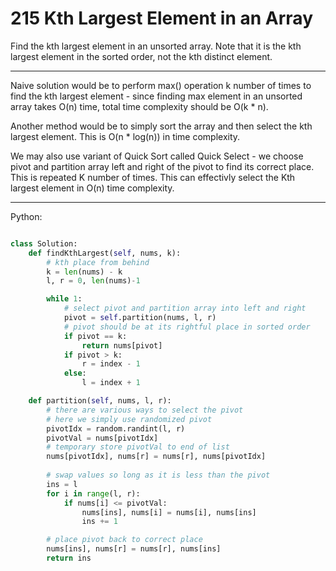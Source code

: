 # 215 Kth Largest Element in an Array

Find the kth largest element in an unsorted array. Note that it is the kth
largest element in the sorted order, not the kth distinct element.

---

Naive solution would be to perform max() operation k number of times to find
the kth largest element - since finding max element in an unsorted array takes
O(n) time, total time complexity should be O(k * n).

Another method would be to simply sort the array and then select the kth
largest element. This is O(n * log(n)) in time complexity.

We may also use variant of Quick Sort called Quick Select - we choose pivot and
partition array left and right of the pivot to find its correct place. This is
repeated K number of times. This can effectivly select the Kth largest element
in O(n) time complexity.

---

Python:

```python

class Solution:
    def findKthLargest(self, nums, k):
        # kth place from behind
        k = len(nums) - k
        l, r = 0, len(nums)-1

        while 1:
            # select pivot and partition array into left and right
            pivot = self.partition(nums, l, r)
            # pivot should be at its rightful place in sorted order
            if pivot == k:
                return nums[pivot]
            if pivot > k:
                r = index - 1
            else:
                l = index + 1

    def partition(self, nums, l, r):
        # there are various ways to select the pivot
        # here we simply use randomized pivot
        pivotIdx = random.randint(l, r)
        pivotVal = nums[pivotIdx]
        # temporary store pivotVal to end of list
        nums[pivotIdx], nums[r] = nums[r], nums[pivotIdx]
        
        # swap values so long as it is less than the pivot
        ins = l
        for i in range(l, r):
            if nums[i] <= pivotVal:
                nums[ins], nums[i] = nums[i], nums[ins]
                ins += 1

        # place pivot back to correct place
        nums[ins], nums[r] = nums[r], nums[ins]
        return ins
```
